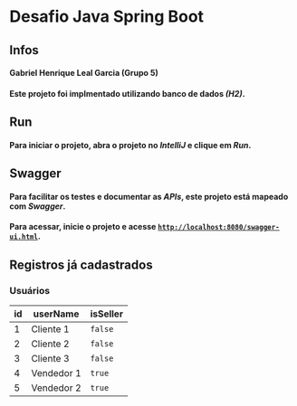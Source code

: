 # Desafio Java Spring Boot

## Infos
#### Gabriel Henrique Leal Garcia (Grupo 5)
#### Este projeto foi implmentado utilizando banco de dados *(H2)*.


## Run
#### Para iniciar o projeto, abra o projeto no *IntelliJ* e clique em *Run*.

## Swagger
#### Para facilitar os testes e documentar as *APIs*, este projeto está mapeado com *Swagger*.
#### Para acessar, inicie o projeto e acesse [`http://localhost:8080/swagger-ui.html`](http://localhost:8080/swagger-ui.html).

## Registros já cadastrados
### Usuários
id | userName | isSeller
--- | --- | ---
1 | Cliente 1 | `false`
2 | Cliente 2 | `false`
3 | Cliente 3 | `false`
4 | Vendedor 1 | `true`
5 | Vendedor 2 | `true`